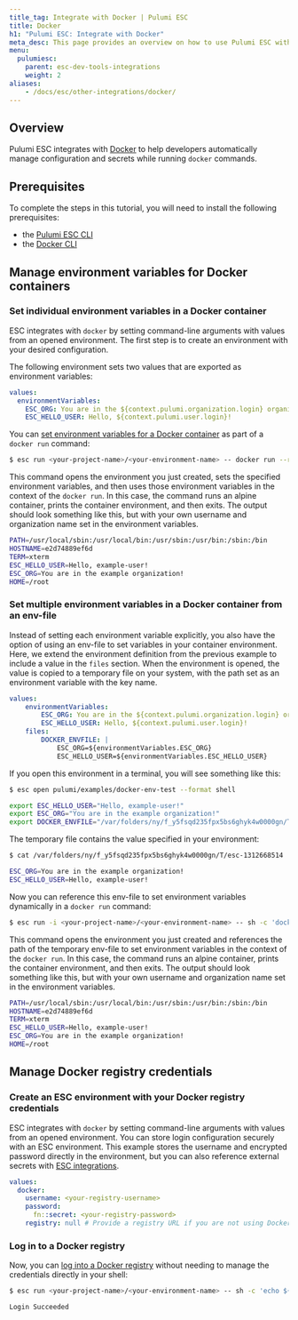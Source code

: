 ```yaml
---
title_tag: Integrate with Docker | Pulumi ESC
title: Docker
h1: "Pulumi ESC: Integrate with Docker"
meta_desc: This page provides an overview on how to use Pulumi ESC with Docker.
menu:
  pulumiesc:
    parent: esc-dev-tools-integrations
    weight: 2
aliases:
    - /docs/esc/other-integrations/docker/
---
```


## Overview

Pulumi ESC integrates with [Docker](https://www.docker.com/) to help developers automatically manage configuration and secrets while running `docker` commands.

## Prerequisites

To complete the steps in this tutorial, you will need to install the following prerequisites:

- the [Pulumi ESC CLI](/docs/esc-cli/)
- the [Docker CLI](https://www.docker.com/)

## Manage environment variables for Docker containers

### Set individual environment variables in a Docker container

ESC integrates with `docker` by setting command-line arguments with values from an opened environment. The first step is to create an environment with your desired configuration.

The following environment sets two values that are exported as environment variables:

```yaml
values:
  environmentVariables:
    ESC_ORG: You are in the ${context.pulumi.organization.login} organization!
    ESC_HELLO_USER: Hello, ${context.pulumi.user.login}!
```

You can [set environment variables for a Docker container](https://docs.docker.com/reference/cli/docker/container/run/#env) as part of a `docker run` command:

```bash
$ esc run <your-project-name>/<your-environment-name> -- docker run --rm -t -e ESC_ORG -e ESC_HELLO_USER alpine env
```

This command opens the environment you just created, sets the specified environment variables, and then uses those environment variables in the context of the `docker run`. In this case, the command
runs an alpine container, prints the container environment, and then exits. The output should look something like this, but with your own username and organization name set in the environment variables.

```bash
PATH=/usr/local/sbin:/usr/local/bin:/usr/sbin:/usr/bin:/sbin:/bin
HOSTNAME=e2d74889ef6d
TERM=xterm
ESC_HELLO_USER=Hello, example-user!
ESC_ORG=You are in the example organization!
HOME=/root
```

### Set multiple environment variables in a Docker container from an env-file

Instead of setting each environment variable explicitly, you also have the option of using an env-file to set variables in your container environment. Here, we extend the environment definition from the
previous example to include a value in the `files` section. When the environment is opened, the value is copied to a temporary file on your system, with the path set as an environment variable with
the key name.

```yaml
values:
    environmentVariables:
        ESC_ORG: You are in the ${context.pulumi.organization.login} organization!
        ESC_HELLO_USER: Hello, ${context.pulumi.user.login}!
    files:
        DOCKER_ENVFILE: |
            ESC_ORG=${environmentVariables.ESC_ORG}
            ESC_HELLO_USER=${environmentVariables.ESC_HELLO_USER}
```

If you open this environment in a terminal, you will see something like this:

```bash
$ esc open pulumi/examples/docker-env-test --format shell

export ESC_HELLO_USER="Hello, example-user!"
export ESC_ORG="You are in the example organization!"
export DOCKER_ENVFILE="/var/folders/ny/f_y5fsqd235fpx5bs6ghyk4w0000gn/T/esc-1312668514"
```

The temporary file contains the value specified in your environment:

```bash
$ cat /var/folders/ny/f_y5fsqd235fpx5bs6ghyk4w0000gn/T/esc-1312668514

ESC_ORG=You are in the example organization!
ESC_HELLO_USER=Hello, example-user!
```

Now you can reference this env-file to set environment variables dynamically in a `docker run` command:

```bash
$ esc run -i <your-project-name>/<your-environment-name> -- sh -c 'docker run --rm -t --env-file=$DOCKER_ENVFILE alpine env'
```

This command opens the environment you just created and references the path of the temporary env-file to set environment variables in the context of the `docker run`. In this case, the command
runs an alpine container, prints the container environment, and then exits. The output should look something like this, but with your own username and organization name set in the environment variables.

```bash
PATH=/usr/local/sbin:/usr/local/bin:/usr/sbin:/usr/bin:/sbin:/bin
HOSTNAME=e2d74889ef6d
TERM=xterm
ESC_HELLO_USER=Hello, example-user!
ESC_ORG=You are in the example organization!
HOME=/root
```

## Manage Docker registry credentials

### Create an ESC environment with your Docker registry credentials

ESC integrates with `docker` by setting command-line arguments with values from an opened environment. You can store login configuration securely with an ESC environment.
This example stores the username and encrypted password directly in the environment, but you can also reference external secrets with [ESC integrations](/docs/esc/integrations/).

```yaml
values:
  docker:
    username: <your-registry-username>
    password:
      fn::secret: <your-registry-password>
    registry: null # Provide a registry URL if you are not using Docker Hub
```

### Log in to a Docker registry

Now, you can [log into a Docker registry](https://docs.docker.com/reference/cli/docker/login/) without needing to manage the credentials directly in your shell:

```bash
$ esc run <your-project-name>/<your-environment-name> -- sh -c 'echo ${docker.password} | docker login --username ${docker.username} --password-stdin ${docker.registry}'

Login Succeeded
```
